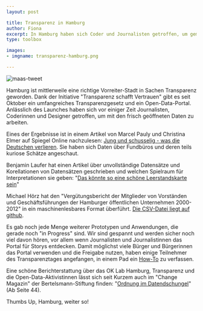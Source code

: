 ```yaml
---
layout: post

title: Transparenz in Hamburg
author: Fiona
excerpt: In Hamburg haben sich Coder und Journalisten getroffen, um gemeinsam das neu gelaunchte Transparenzportal zu erkunden. Hier gibt's Links zu den Ergebnissen.
type: toolbox

images:
- imgname: transparenz-hamburg.png

---
```

![maas-tweet](/blog/maas-tweet.png)

Hamburg ist mittlerweile eine richtige Vorreiter-Stadt in Sachen Transparenz geworden. Dank der Initiative "Transparenz schafft Vertrauen" gibt es seit Oktober ein umfangreiches Transparenzgesetz und ein Open-Data-Portal. Anlässlich des Launches haben sich vor einiger Zeit Journalisten, Coderinnen und Designer getroffen, um mit den frisch geöffneten Daten zu arbeiten.

Eines der Ergebnisse ist in einem Artikel von Marcel Pauly und Christina Elmer auf Spiegel Online nachzulesen: [Jung und schusselig - was die Deutschen verlieren][]. Sie haben sich Daten über Fundbüros und deren teils kuriose Schätze angeschaut.

Benjamin Laufer hat einen Artikel über unvollständige Datensätze und Korellationen von Datensätzen geschrieben und welchen Spielraum für Interpretationen sie geben: "[Das könnte so eine schöne Leerstandskarte sein][]"

Michael Hörz hat den "Vergütungsbericht der Mitglieder von Vorständen und Geschäftsführungen der Hamburger öffentlichen Unternehmen 2000-2012" in ein maschinenlesbares Format überführt. [Die CSV-Datei liegt auf github][].

Es gab noch jede Menge weiterer Prototypen und Anwendungen, die gerade noch "in Progress" sind. Wir sind gespannt und werden sicher noch viel davon hören, vor allem wenn Journalisten und Journalistinnen das Portal für Storys entdecken.
Damit möglichst viele Bürger und Bürgerinnen das Portal verwenden und die Freigabe nutzen, haben einige Teilnehmer des Transparenztages angefangen, in einem Pad ein [How-To][] zu verfassen.

Eine schöne Berichterstattung über das OK Lab Hamburg, Transparenz und die Open-Data-Aktivistinnen lässt sich seit Kurzem auch im "Change Magazin" der Bertelsmann-Stiftung finden: "[Ordnung im Datendschungel][]" (Ab Seite 44).

Thumbs Up, Hamburg, weiter so!

[Jung und schusselig - was die Deutschen verlieren]: http://www.spiegel.de/panorama/gesellschaft/fundbuero-datencheck-was-die-deutschen-2014-verloren-haben-a-1004619.html
[Das könnte so eine schöne Leerstandskarte sein]: https://benjaminlaufer.wordpress.com/2014/11/23/das-konnte-so-eine-schone-leerstandskarte-sein/
[Die CSV-Datei liegt auf github]: https://github.com/m-hoerz/verguetungen/tree/master/hamburg
[How-To]: https://pad.okfn.org/p/opendata-howto
[Ordnung im Datendschungel]: http://www.bertelsmann-stiftung.de/fileadmin/files/BSt/Publikationen/Infomaterialien/IN_ChangeMagazin_04_2014.pdf
